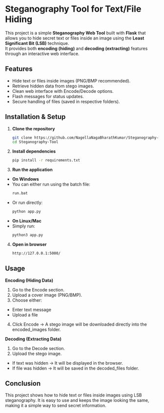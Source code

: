 # Steganography Tool for Text/File Hiding

This project is a simple **Steganography Web Tool** built with **Flask** that allows you to hide secret text or files inside an image using the **Least Significant Bit (LSB)** technique.  
It provides both **encoding (hiding)** and **decoding (extracting)** features through an interactive web interface.

## Features
- Hide text or files inside images (PNG/BMP recommended).
- Retrieve hidden data from stego images.
- Clean web interface with Encode/Decode options.
- Flash messages for status updates.
- Secure handling of files (saved in respective folders).

## Installation & Setup

1. **Clone the repository**
   ```bash
   git clone https://github.com/NagellaNagaBharathKumar/Steganography-Tool.git
   cd Steganography-Tool
2. **Install dependencies**
   ```bash
   pip install -r requirements.txt
3. **Run the application**
- **On Windows**
- You can either run using the batch file:
   ```bash
   run.bat
- Or run directly:
   ```bash
   python app.py
- **On Linux/Mac**
- Simply run:
   ```bash
   python3 app.py
4. **Open in browser**
   ```bash
   http://127.0.0.1:5000/

## Usage
**Encoding (Hiding Data)**
1. Go to the Encode section.
2. Upload a cover image (PNG/BMP).
3. Choose either:
- Enter text message
- Upload a file
4. Click Encode → A stego image will be downloaded directly into the encoded_images folder.

**Decoding (Extracting Data)**
1. Go to the Decode section.
2. Upload the stego image.
- If text was hidden → It will be displayed in the browser.
- If file was hidden → It will be saved in the decoded_files folder.

## Conclusion

This project shows how to hide text or files inside images using LSB steganography. It is easy to use and keeps the image looking the same, making it a simple way to send secret information.
